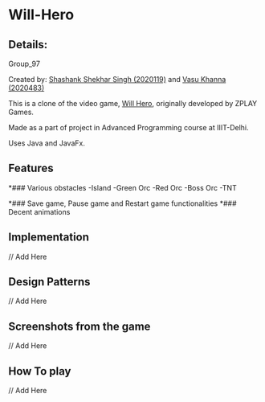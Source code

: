 # Will-Hero
 ## Details:
  Group_97
  
  Created by: [Shashank Shekhar Singh (2020119)](https://github.com/g-nerix) and [Vasu Khanna (2020483)](https://github.com/vasukhanna)

  This is a clone of the video game, [Will Hero](https://will-hero.fandom.com/wiki/Will_Hero_Wiki), originally developed by ZPLAY Games.

  Made as a part of project in Advanced Programming course at IIIT-Delhi.

  Uses Java and JavaFx.
  
## Features
*### Various obstacles
    -Island
    -Green Orc
    -Red Orc
    -Boss Orc
    -TNT
  
*### Save game, Pause game and Restart game functionalities
*### Decent animations

## Implementation
// Add Here

## Design Patterns
// Add Here

## Screenshots from the game
// Add Here

## How To play
// Add Here

